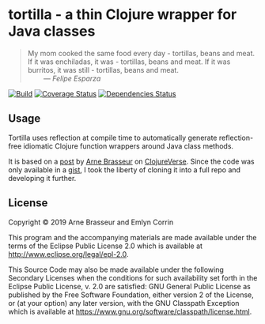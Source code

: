 # tortilla - a thin Clojure wrapper for Java classes

> My mom cooked the same food every day - tortillas, beans and meat.
> If it was enchiladas, it was - tortillas, beans and meat.
> If it was burritos, it was still - tortillas, beans and meat.\
> &nbsp; &nbsp; &nbsp; &nbsp; — *Felipe Esparza*

[![Build](https://github.com/emlyn/tortilla/workflows/Build/badge.svg)](https://github.com/emlyn/tortilla/actions?query=workflow%3ABuild)
[![Coverage Status](https://coveralls.io/repos/github/emlyn/tortilla/badge.svg?branch=HEAD)](https://coveralls.io/github/emlyn/tortilla?branch=HEAD)
[![Dependencies Status](https://versions.deps.co/emlyn/tortilla/status.svg)](https://versions.deps.co/emlyn/tortilla)

## Usage

Tortilla uses reflection at compile time to automatically generate reflection-free
idiomatic Clojure function wrappers around Java class methods.

It is based on a [post](https://clojureverse.org/t/generating-reflection-free-java-wrappers/4421)
by [Arne Brasseur](https://github.com/plexus) on [ClojureVerse](https://clojureverse.org/).
Since the code was only available in a [gist](https://gist.github.com/plexus/645f133fc4c154d1b7497c1b63efdf24),
I took the liberty of cloning it into a full repo and developing it further.

## License

Copyright © 2019 Arne Brasseur and Emlyn Corrin

This program and the accompanying materials are made available under the
terms of the Eclipse Public License 2.0 which is available at
http://www.eclipse.org/legal/epl-2.0.

This Source Code may also be made available under the following Secondary
Licenses when the conditions for such availability set forth in the Eclipse
Public License, v. 2.0 are satisfied: GNU General Public License as published by
the Free Software Foundation, either version 2 of the License, or (at your
option) any later version, with the GNU Classpath Exception which is available
at https://www.gnu.org/software/classpath/license.html.
